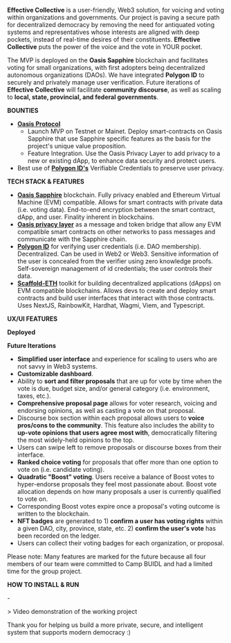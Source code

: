 **Effective Collective** is a user-friendly, Web3 solution, for voicing and voting within organizations and governments. Our project is paving a secure path for decentralized democracy by removing the need for antiquated voting systems and representatives whose interests are aligned with deep pockets, instead of real-time desires of their constituents. **Effective Collective** puts the power of the voice and the vote in YOUR pocket.

The MVP is deployed on the **Oasis Sapphire** blockchain and facilitates voting for small organizations, with first adopters being decentralized autonomous organizations (DAOs). We have integrated **Polygon ID** to securely and privately manage user verification. Future iterations of **Effective Collective** will facilitate **community discourse**, as well as scaling to **local, state, provincial, and federal governments**.

**BOUNTIES**

- [**Oasis Protocol**](https://ethdenver2024.devfolio.co/prizes?partner=Oasis+Protocol)
  - Launch MVP on Testnet or Mainet. Deploy smart-contracts on Oasis Sapphire that use Sapphire specific features as the basis for the project's unique value proposition.
  - Feature Integration. Use the Oasis Privacy Layer to add privacy to a new or existing dApp, to enhance data security and protect users.
- Best use of [**Polygon ID's**](https://ethdenver2024.devfolio.co/prizes?partner=Polygon) Verifiable Credentials to preserve user privacy.

**TECH STACK & FEATURES**

- [**Oasis Sapphire**](https://github.com/oasisprotocol/sapphire-paratime) blockchain. Fully privacy enabled and Ethereum Virtual Machine (EVM) compatible. Allows for smart contracts with private data (i.e. voting data). End-to-end encryption between the smart contract, dApp, and user. Finality inherent in blockchains.
- [**Oasis privacy layer**](https://github.com/oasisprotocol/sapphire-paratime) as a message and token bridge that allow any EVM compatible smart contracts on other networks to pass messages and communicate with the Sapphire chain.
- [**Polygon ID**](https://github.com/0xPolygonID) for verifying user credentials (i.e. DAO membership). Decentralized. Can be used in Web2 or Web3. Sensitive information of the user is concealed from the verifier using zero knowledge proofs. Self-sovereign management of id credentials; the user controls their data.
- [**Scaffold-ETH**](https://github.com/scaffold-eth/scaffold-eth-2) toolkit for building decentralized applications (dApps) on EVM compatible blockchains. Allows devs to create and deploy smart contracts and build user interfaces that interact with those contracts. Uses NextJS, RainbowKit, Hardhat, Wagmi, Viem, and Typescript.

**UX/UI FEATURES**

**Deployed**

**Future Iterations**

- **Simplified user interface** and experience for scaling to users who are not savvy in Web3 systems.
- **Customizable dashboard**.
- Ability to **sort and filter proposals** that are up for vote by time when the vote is due, budget size, and/or general category (i.e. environment, taxes, etc.).
- **Comprehensive proposal page** allows for voter research, voicing and endorsing opinions, as well as casting a vote on that proposal.
- Discourse box section within each proposal allows users to **voice pros/cons to the community**. This feature also includes the ability to **up-vote opinions that users agree most with**, democratically filtering the most widely-held opinions to the top.
- Users can swipe left to remove proposals or discourse boxes from their interface.
- **Ranked choice voting** for proposals that offer more than one option to vote on (i.e. candidate voting).
- **Quadratic "Boost" voting**. Users receive a balance of Boost votes to hyper-endorse proposals they feel most passionate about. Boost vote allocation depends on how many proposals a user is currently qualified to vote on.
- Corresponding Boost votes expire once a proposal's voting outcome is written to the blockchain.
- **NFT badges** are generated to 1) **confirm a user has voting rights** within a given DAO, city, province, state, etc. 2) **confirm the user's vote** has been recorded on the ledger.
- Users can collect their voting badges for each organization, or proposal.

Please note: Many features are marked for the future because all four members of our team were committed to Camp BUIDL and had a limited time for the group project.

**HOW TO INSTALL & RUN**

\-

\> Video demonstration of the working project

Thank you for helping us build a more private, secure, and intelligent system that supports modern democracy :)
